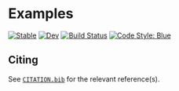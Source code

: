 # Examples

[![Stable](https://img.shields.io/badge/docs-stable-blue.svg)](https://ohno.github.io/Examples.jl/stable/)
[![Dev](https://img.shields.io/badge/docs-dev-blue.svg)](https://ohno.github.io/Examples.jl/dev/)
[![Build Status](https://github.com/ohno/Examples.jl/actions/workflows/CI.yml/badge.svg?branch=main)](https://github.com/ohno/Examples.jl/actions/workflows/CI.yml?query=branch%3Amain)
[![Code Style: Blue](https://img.shields.io/badge/code%20style-blue-4495d1.svg)](https://github.com/invenia/BlueStyle)

## Citing

See [`CITATION.bib`](CITATION.bib) for the relevant reference(s).
